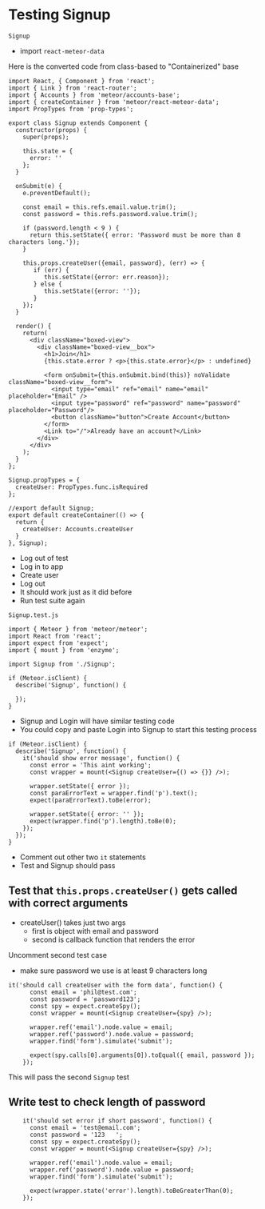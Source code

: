 # Testing Signup
`Signup`

* import `react-meteor-data`

Here is the converted code from class-based to "Containerized" base

```
import React, { Component } from 'react';
import { Link } from 'react-router';
import { Accounts } from 'meteor/accounts-base';
import { createContainer } from 'meteor/react-meteor-data';
import PropTypes from 'prop-types';

export class Signup extends Component {
  constructor(props) {
    super(props);

    this.state = {
      error: ''
    };
  }

  onSubmit(e) {
    e.preventDefault();

    const email = this.refs.email.value.trim();
    const password = this.refs.password.value.trim();

    if (password.length < 9 ) {
      return this.setState({ error: 'Password must be more than 8 characters long.'});
    }

    this.props.createUser({email, password}, (err) => {
       if (err) {
          this.setState({error: err.reason});
       } else {
          this.setState({error: ''});
       }
    });
  }

  render() {
    return(
      <div className="boxed-view">
        <div className="boxed-view__box">
          <h1>Join</h1>
          {this.state.error ? <p>{this.state.error}</p> : undefined}

          <form onSubmit={this.onSubmit.bind(this)} noValidate className="boxed-view__form">
            <input type="email" ref="email" name="email" placeholder="Email" />
            <input type="password" ref="password" name="password" placeholder="Password"/>
            <button className="button">Create Account</button>
          </form>
          <Link to="/">Already have an account?</Link>
        </div>
      </div>
    );
  }
};

Signup.propTypes = {
  createUser: PropTypes.func.isRequired
};

//export default Signup;
export default createContainer(() => {
  return {
    createUser: Accounts.createUser
  }
}, Signup);
```

* Log out of test
* Log in to app
* Create user
* Log out
* It should work just as it did before
* Run test suite again

`Signup.test.js`

```
import { Meteor } from 'meteor/meteor';
import React from 'react';
import expect from 'expect';
import { mount } from 'enzyme';

import Signup from './Signup';

if (Meteor.isClient) {
  describe('Signup', function() {

  });
}
```

* Signup and Login will have similar testing code
* You could copy and paste Login into Signup to start this testing process

```
if (Meteor.isClient) {
  describe('Signup', function() {
    it('should show error message', function() {
      const error = 'This aint working';
      const wrapper = mount(<Signup createUser={() => {}} />);

      wrapper.setState({ error });
      const paraErrorText = wrapper.find('p').text();
      expect(paraErrorText).toBe(error);

      wrapper.setState({ error: '' });
      expect(wrapper.find('p').length).toBe(0);
    });
  });
}
```

* Comment out other two `it` statements
* Test and Signup should pass

## Test that `this.props.createUser()` gets called with correct arguments
* createUser() takes just two args
    - first is object with email and password
    - second is callback function that renders the error

Uncomment second test case
* make sure password we use is at least 9 characters long

```
it('should call createUser with the form data', function() {
      const email = 'phil@test.com';
      const password = 'password123';
      const spy = expect.createSpy();
      const wrapper = mount(<Signup createUser={spy} />);

      wrapper.ref('email').node.value = email;
      wrapper.ref('password').node.value = password;
      wrapper.find('form').simulate('submit');

      expect(spy.calls[0].arguments[0]).toEqual({ email, password });
    });
```

This will pass the second `Signup` test

## Write test to check length of password

```
    it('should set error if short password', function() {
      const email = 'test@email.com';
      const password = '123   ';
      const spy = expect.createSpy();
      const wrapper = mount(<Signup createUser={spy} />);

      wrapper.ref('email').node.value = email;
      wrapper.ref('password').node.value = password;
      wrapper.find('form').simulate('submit');

      expect(wrapper.state('error').length).toBeGreaterThan(0);
    });
```


